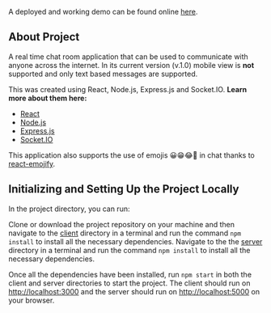 A deployed and working demo can be found online [here](https://js-game-chat-room.netlify.com/).

## About Project

A real time chat room application that can be used to communicate with anyone across the internet. In its current version (v.1.0) mobile view is **not** supported and only text based messages are supported. 

This was created using React, Node.js, Express.js and Socket.IO. **Learn more about them here:**
* [React](https://reactjs.org/)
* [Node.js](https://nodejs.org/en/about/)
* [Express.js](https://expressjs.com/)
* [Socket.IO](https://socket.io/)

This application also supports the use of emojis 😀😁😂🤣 in chat thanks to [react-emojify]( https://www.npmjs.com/package/react-emojify).

## Initializing and Setting Up the Project Locally

In the project directory, you can run:

Clone or download the project repository on your machine and then navigate to the [client](https://github.com/ThomasAsuncion/Real-Time-JS-Chat-Room/tree/master/client) directory in a terminal and run the command `npm install` to install all the necessary dependencies. Navigate to the the [server](https://github.com/ThomasAsuncion/Real-Time-JS-Chat-Room/tree/master/server) directory in a terminal and run the command `npm install` to install all the necessary dependencies.

Once all the dependencies have been installed, run `npm start` in both the client and server directories to start the project. The client should run on [http://localhost:3000](http://localhost:3000) and the server should run on [http://localhost:5000](http://localhost:5000) on your browser.
